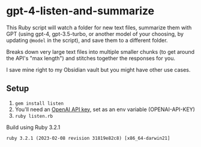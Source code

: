 # gpt-4-listen-and-summarize

This Ruby script will watch a folder for new text files, summarize them with GPT (using gpt-4, gpt-3.5-turbo, or another model of your choosing, by updating `@model` in the script), and save them to a different folder.

Breaks down very large text files into multiple smaller chunks (to get around the API's "max length") and stitches together the responses for you.

I save mine right to my Obsidian vault but you might have other use cases.

## Setup

1. `gem install listen`
2. You'll need an [OpenAI API key](https://platform.openai.com/account/api-keys), set as an env variable (OPENAI-API-KEY)
3. `ruby listen.rb`

Build using Ruby 3.2.1

```
ruby 3.2.1 (2023-02-08 revision 31819e82c8) [x86_64-darwin21]
```
